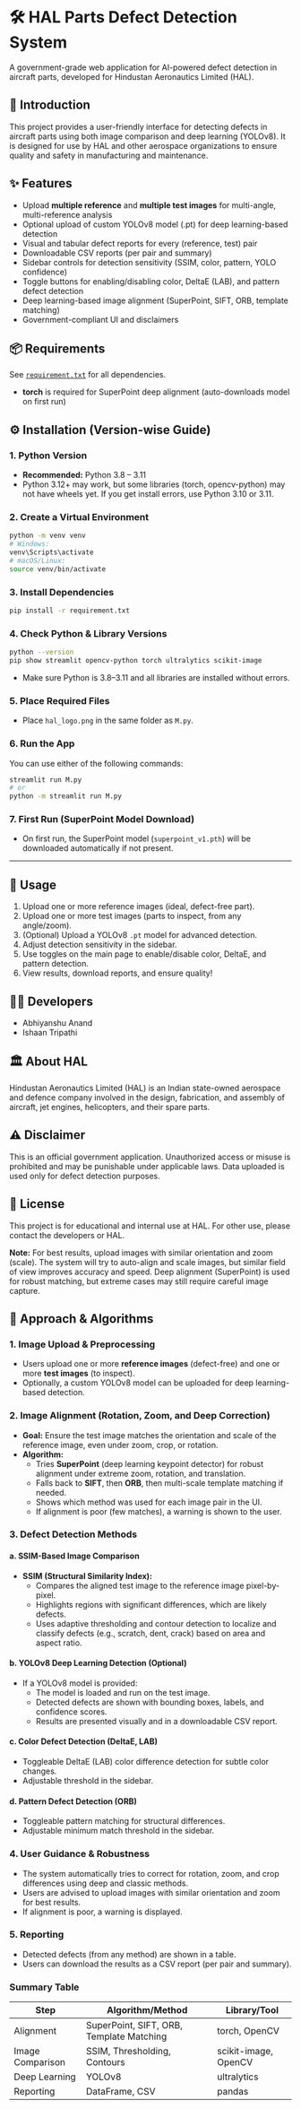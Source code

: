 # 🛠️ HAL Parts Defect Detection System

A government-grade web application for AI-powered defect detection in aircraft parts, developed for Hindustan Aeronautics Limited (HAL).

## 🚀 Introduction
This project provides a user-friendly interface for detecting defects in aircraft parts using both image comparison and deep learning (YOLOv8). It is designed for use by HAL and other aerospace organizations to ensure quality and safety in manufacturing and maintenance.

## ✨ Features
- Upload **multiple reference** and **multiple test images** for multi-angle, multi-reference analysis
- Optional upload of custom YOLOv8 model (.pt) for deep learning-based detection
- Visual and tabular defect reports for every (reference, test) pair
- Downloadable CSV reports (per pair and summary)
- Sidebar controls for detection sensitivity (SSIM, color, pattern, YOLO confidence)
- Toggle buttons for enabling/disabling color, DeltaE (LAB), and pattern defect detection
- Deep learning-based image alignment (SuperPoint, SIFT, ORB, template matching)
- Government-compliant UI and disclaimers

## 📦 Requirements
See [`requirement.txt`](requirement.txt) for all dependencies.
- **torch** is required for SuperPoint deep alignment (auto-downloads model on first run)

## ⚙️ Installation (Version-wise Guide)

### 1. **Python Version**
- **Recommended:** Python 3.8 – 3.11
- Python 3.12+ may work, but some libraries (torch, opencv-python) may not have wheels yet. If you get install errors, use Python 3.10 or 3.11.

### 2. **Create a Virtual Environment**
```bash
python -m venv venv
# Windows:
venv\Scripts\activate
# macOS/Linux:
source venv/bin/activate
```

### 3. **Install Dependencies**
```bash
pip install -r requirement.txt
```

### 4. **Check Python & Library Versions**
```bash
python --version
pip show streamlit opencv-python torch ultralytics scikit-image
```
- Make sure Python is 3.8–3.11 and all libraries are installed without errors.

### 5. **Place Required Files**
- Place `hal_logo.png` in the same folder as `M.py`.

### 6. **Run the App**
You can use either of the following commands:
```bash
streamlit run M.py
# or
python -m streamlit run M.py
```

### 7. **First Run (SuperPoint Model Download)**
- On first run, the SuperPoint model (`superpoint_v1.pth`) will be downloaded automatically if not present.

---

## 📝 Usage
1. Upload one or more reference images (ideal, defect-free part).
2. Upload one or more test images (parts to inspect, from any angle/zoom).
3. (Optional) Upload a YOLOv8 `.pt` model for advanced detection.
4. Adjust detection sensitivity in the sidebar.
5. Use toggles on the main page to enable/disable color, DeltaE, and pattern detection.
6. View results, download reports, and ensure quality!

## 👩‍💻 Developers
- Abhiyanshu Anand
- Ishaan Tripathi

## 🏛️ About HAL
Hindustan Aeronautics Limited (HAL) is an Indian state-owned aerospace and defence company involved in the design, fabrication, and assembly of aircraft, jet engines, helicopters, and their spare parts.

## ⚠️ Disclaimer
This is an official government application. Unauthorized access or misuse is prohibited and may be punishable under applicable laws. Data uploaded is used only for defect detection purposes.

## 📄 License
This project is for educational and internal use at HAL. For other use, please contact the developers or HAL.

**Note:** For best results, upload images with similar orientation and zoom (scale). The system will try to auto-align and scale images, but similar field of view improves accuracy and speed. Deep alignment (SuperPoint) is used for robust matching, but extreme cases may still require careful image capture.

## 🧠 Approach & Algorithms

### 1. Image Upload & Preprocessing
- Users upload one or more **reference images** (defect-free) and one or more **test images** (to inspect).
- Optionally, a custom YOLOv8 model can be uploaded for deep learning-based detection.

### 2. Image Alignment (Rotation, Zoom, and Deep Correction)
- **Goal:** Ensure the test image matches the orientation and scale of the reference image, even under zoom, crop, or rotation.
- **Algorithm:**
  - Tries **SuperPoint** (deep learning keypoint detector) for robust alignment under extreme zoom, rotation, and translation.
  - Falls back to **SIFT**, then **ORB**, then multi-scale template matching if needed.
  - Shows which method was used for each image pair in the UI.
  - If alignment is poor (few matches), a warning is shown to the user.

### 3. Defect Detection Methods
#### a. SSIM-Based Image Comparison
- **SSIM (Structural Similarity Index):**
  - Compares the aligned test image to the reference image pixel-by-pixel.
  - Highlights regions with significant differences, which are likely defects.
  - Uses adaptive thresholding and contour detection to localize and classify defects (e.g., scratch, dent, crack) based on area and aspect ratio.

#### b. YOLOv8 Deep Learning Detection (Optional)
- If a YOLOv8 model is provided:
  - The model is loaded and run on the test image.
  - Detected defects are shown with bounding boxes, labels, and confidence scores.
  - Results are presented visually and in a downloadable CSV report.

#### c. Color Defect Detection (DeltaE, LAB)
- Toggleable DeltaE (LAB) color difference detection for subtle color changes.
- Adjustable threshold in the sidebar.

#### d. Pattern Defect Detection (ORB)
- Toggleable pattern matching for structural differences.
- Adjustable minimum match threshold in the sidebar.

### 4. User Guidance & Robustness
- The system automatically tries to correct for rotation, zoom, and crop differences using deep and classic methods.
- Users are advised to upload images with similar orientation and zoom for best results.
- If alignment is poor, a warning is displayed.

### 5. Reporting
- Detected defects (from any method) are shown in a table.
- Users can download the results as a CSV report (per pair and summary).

### Summary Table

| Step                | Algorithm/Method         | Library/Tool         |
|---------------------|-------------------------|----------------------|
| Alignment           | SuperPoint, SIFT, ORB, Template Matching | torch, OpenCV |
| Image Comparison    | SSIM, Thresholding, Contours | scikit-image, OpenCV|
| Deep Learning       | YOLOv8                   | ultralytics          |
| Reporting           | DataFrame, CSV           | pandas               | 
